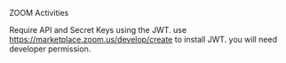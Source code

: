 ZOOM Activities

Require API and Secret Keys using the JWT.
use https://marketplace.zoom.us/develop/create to install JWT.
you will need developer permission.
